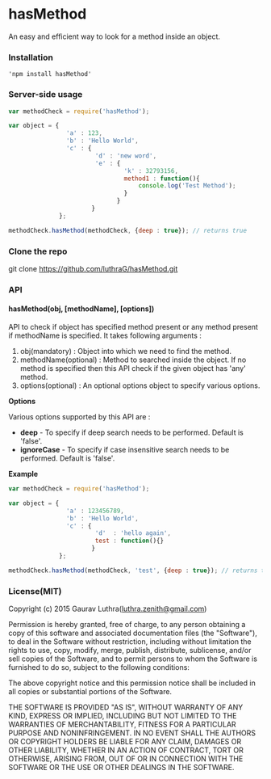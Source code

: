 # hasMethod
An easy and efficient way to look for a method inside an object.


### Installation

	'npm install hasMethod'

### Server-side usage

```javascript
var methodCheck = require('hasMethod');

var object = { 
				'a' : 123, 
				'b' : 'Hello World', 
				'c' : {
						'd' : 'new word', 
						'e' : {
								'k' : 32793156, 
								method1 : function(){
									console.log('Test Method');
								}
							  }
					   }
			  };

methodCheck.hasMethod(methodCheck, {deep : true}); // returns true
```

### Clone the repo

git clone https://github.com/luthraG/hasMethod.git

### API

#### hasMethod(obj, [methodName], [options])

API to check if object has specified method present or any method present
if methodName is specified. It takes following arguments : 
1. obj(mandatory) : Object into which we need to find the method.
2. methodName(optional) : Method to searched inside the object. If no method
is specified then this API check if the given object has 'any' method.
3. options(optional) : An optional options object to specify various options.


**Options**

Various options supported by this API are :
- **deep** - To specify if deep search needs to be performed. Default is 'false'.
- **ignoreCase** - To specify if case insensitive search needs to be performed. 
Default is 'false'.

**Example**

```javascript
var methodCheck = require('hasMethod');

var object = { 
				'a' : 123456789, 
				'b' : 'Hello World', 
				'c' : {
						'd'  : 'hello again', 
						test : function(){}
					   }
			  };

methodCheck.hasMethod(methodCheck, 'test', {deep : true}); // returns true
```

### License(MIT)

Copyright (c) 2015 Gaurav Luthra(luthra.zenith@gmail.com)

Permission is hereby granted, free of charge, to any person obtaining a copy
of this software and associated documentation files (the "Software"), to deal
in the Software without restriction, including without limitation the rights
to use, copy, modify, merge, publish, distribute, sublicense, and/or sell
copies of the Software, and to permit persons to whom the Software is
furnished to do so, subject to the following conditions:

The above copyright notice and this permission notice shall be included in all
copies or substantial portions of the Software.

THE SOFTWARE IS PROVIDED "AS IS", WITHOUT WARRANTY OF ANY KIND, EXPRESS OR
IMPLIED, INCLUDING BUT NOT LIMITED TO THE WARRANTIES OF MERCHANTABILITY,
FITNESS FOR A PARTICULAR PURPOSE AND NONINFRINGEMENT. IN NO EVENT SHALL THE
AUTHORS OR COPYRIGHT HOLDERS BE LIABLE FOR ANY CLAIM, DAMAGES OR OTHER
LIABILITY, WHETHER IN AN ACTION OF CONTRACT, TORT OR OTHERWISE, ARISING FROM,
OUT OF OR IN CONNECTION WITH THE SOFTWARE OR THE USE OR OTHER DEALINGS IN THE
SOFTWARE.